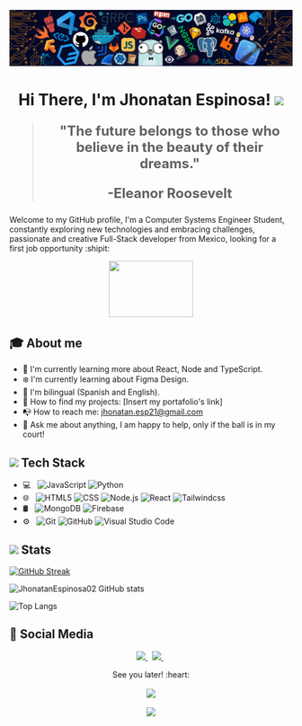 <p align="center"><img src="https://raw.githubusercontent.com/KevinPatel04/KevinPatel04/master/header.png"></p>
<h1 align="center">Hi There, I'm Jhonatan Espinosa! <img height="40" src="https://emoji.gg/assets/emoji/7333-parrotdance.gif"></h1>

<blockquote style="font-size: 24px;">
  <p align="center">
    <strong>"The future belongs to those who believe in the beauty of their dreams."</strong>
  </p>
  <p align="center">
    <strong align="center">-Eleanor Roosevelt</strong>
  </p>
</blockquote>

Welcome to my GitHub profile, I'm a Computer Systems Engineer Student, constantly exploring new technologies and embracing challenges, passionate and creative Full-Stack developer from Mexico, looking for a first job opportunity :shipit:

<p align="center"><img width="150" height="100" src="https://media.giphy.com/media/l4Jz3a8jO92crUlWM/giphy.gif"></p>

## :mortar_board: About me 
- :ant: I'm currently learning more about React, Node and TypeScript.
- :snowflake: I'm currently learning about Figma Design.
- :fallen_leaf: I'm bilingual (Spanish and English).
- :bell: How to find my projects: [Insert my portafolio's link]
- :mailbox_with_no_mail: How to reach me: jhonatan.esp21@gmail.com
- 💬 Ask me about anything, I am happy to help, only if the ball is in my court!

## <img src="https://media2.giphy.com/media/QssGEmpkyEOhBCb7e1/giphy.gif?cid=ecf05e47a0n3gi1bfqntqmob8g9aid1oyj2wr3ds3mg700bl&rid=giphy.gif" width ="25"><b> Tech Stack</b>
- 💻 &nbsp;
  ![JavaScript](https://img.shields.io/badge/-JavaScript-333333?style=flat&logo=javascript)
  ![Python](https://img.shields.io/badge/-Python-333333?style=flat&logo=python)
- 🌐 &nbsp;
  ![HTML5](https://img.shields.io/badge/-HTML5-333333?style=flat&logo=HTML5)
  ![CSS](https://img.shields.io/badge/-CSS-333333?style=flat&logo=CSS3&logoColor=1572B6)
  ![Node.js](https://img.shields.io/badge/-Node.js-333333?style=flat&logo=node.js)
  ![React](https://img.shields.io/badge/-React-333333?style=flat&logo=react)
  ![Tailwindcss](https://img.shields.io/badge/tailwindcss-0F172A?&logo=tailwindcss)
- 🛢 &nbsp;
  ![MongoDB](https://img.shields.io/badge/-MongoDB-333333?style=flat&logo=mongodb)
  ![Firebase](https://img.shields.io/badge/-Firebase-333333?style=flat&logo=firebase)
- ⚙️ &nbsp;
  ![Git](https://img.shields.io/badge/-Git-333333?style=flat&logo=git)
  ![GitHub](https://img.shields.io/badge/-GitHub-333333?style=flat&logo=github)
  ![Visual Studio Code](https://img.shields.io/badge/-VScode-333333?style=flat&logo=visual-studio-code&logoColor=007ACC)

## <img src="https://media.giphy.com/media/iY8CRBdQXODJSCERIr/giphy.gif" width="35"> Stats  

  
[![GitHub Streak](https://streak-stats.demolab.com?user=JhonatanEspinosa02&theme=midnight-purple&hide_border=true&date_format=M%20j%5B%2C%20Y%5D)](https://git.io/streak-stats)

![JhonatanEspinosa02 GitHub stats](https://github-readme-stats.vercel.app/api?username=JhonatanEspinosa02&theme=midnight-purple&show_icons=true)

![Top Langs](https://github-readme-stats.vercel.app/api/top-langs/?username=JhonatanEspinosa02&layout=compact)


## :bust_in_silhouette: Social Media 
<p align="center">
  <a href="https://www.linkedin.com/in/jhonatan-espinosa-monroy-6661612aa?utm_source=share&utm_campaign=share_via&utm_content=profile&utm_medium=android_app">
   <img src="https://img.icons8.com/color/48/000000/linkedin.png" width="3.5%"/>
    </a><span>&nbsp;</span>
  <a href="https://www.instagram.com/jhonatan_esp21?igsh=MTRnajJrbmd0dnp6bw==">
    <img src="https://img.icons8.com/fluent/48/000000/instagram-new.png" width="3.5%"/>
  </a><span>&nbsp;</span>
</p>


<p align="center">
  See you later! :heart:
  <br />
  <br />
  <img src="https://media.giphy.com/media/jpVnC65DmYeyRL4LHS/giphy.gif" width="20%">
</p>

<p align="center"><img src="https://capsule-render.vercel.app/api?type=waving&height=150&color=4b0082&reversal=false&textBg=false&section=footer&fontAlign=61&descAlign=60&fontAlignY=60&descAlignY=60"></p>


<!--
**JhonatanEspinosa02/JhonatanEspinosa02** is a ✨ _special_ ✨ repository because its `README.md` (this file) appears on your GitHub profile.

Here are some ideas to get you started:

- 🔭 I’m currently working on ...
- 🌱 I’m currently learning ...
- 👯 I’m looking to collaborate on ...
- 🤔 I’m looking for help with ...
- 💬 Ask me about ...
- 📫 How to reach me: ...
- 😄 Pronouns: ...
- ⚡ Fun fact: ...
-->
